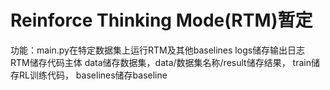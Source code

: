 # Reinforce Thinking Mode(RTM)暂定
功能：main.py在特定数据集上运行RTM及其他baselines logs储存输出日志 RTM储存代码主体 data储存数据集，data/数据集名称/result储存结果， train储存RL训练代码， baselines储存baseline
